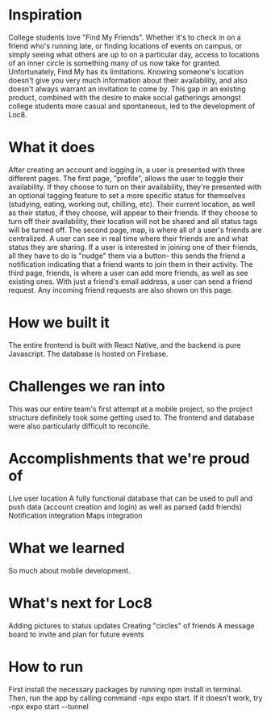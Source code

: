 # Inspiration
College students love "Find My Friends". Whether it's to check in on a friend who's running late, or finding locations of events on campus, or simply seeing what others are up to on a particular day, access to locations of an inner circle is something many of us now take for granted. Unfortunately, Find My has its limitations. Knowing someone's location doesn't give you very much information about their availability, and also doesn't always warrant an invitation to come by. This gap in an existing product, combined with the desire to make social gatherings amongst college students more casual and spontaneous, led to the development of Loc8.

# What it does
After creating an account and logging in, a user is presented with three different pages. The first page, "profile", allows the user to toggle their availability. If they choose to turn on their availability, they're presented with an optional tagging feature to set a more specific status for themselves (studying, eating, working out, chilling, etc). Their current location, as well as their status, if they choose, will appear to their friends. If they choose to turn off their availability, their location will not be shared and all status tags will be turned off. The second page, map, is where all of a user's friends are centralized. A user can see in real time where their friends are and what status they are sharing. If a user is interested in joining one of their friends, all they have to do is "nudge" them via a button- this sends the friend a notification indicating that a friend wants to join them in their activity. The third page, friends, is where a user can add more friends, as well as see existing ones. With just a friend's email address, a user can send a friend request. Any incoming friend requests are also shown on this page.

# How we built it
The entire frontend is built with React Native, and the backend is pure Javascript. The database is hosted on Firebase.

# Challenges we ran into
This was our entire team's first attempt at a mobile project, so the project structure definitely took some getting used to. The frontend and database were also particularly difficult to reconcile.

# Accomplishments that we're proud of
Live user location
A fully functional database that can be used to pull and push data (account creation and login) as well as
parsed (add friends)
Notification integration
Maps integration

# What we learned
So much about mobile development.

# What's next for Loc8
Adding pictures to status updates
Creating "circles" of friends
A message board to invite and plan for future events

# How to run
First install the necessary packages by running npm install in terminal. Then, run the app by calling command -npx expo start. If it doesn't work, try -npx expo start --tunnel
